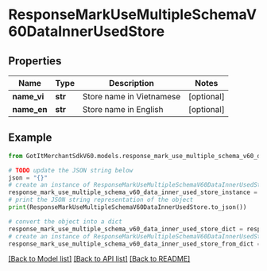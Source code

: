 # ResponseMarkUseMultipleSchemaV60DataInnerUsedStore


## Properties

Name | Type | Description | Notes
------------ | ------------- | ------------- | -------------
**name_vi** | **str** | Store name in Vietnamese | [optional] 
**name_en** | **str** | Store name in English | [optional] 

## Example

```python
from GotItMerchantSdkV60.models.response_mark_use_multiple_schema_v60_data_inner_used_store import ResponseMarkUseMultipleSchemaV60DataInnerUsedStore

# TODO update the JSON string below
json = "{}"
# create an instance of ResponseMarkUseMultipleSchemaV60DataInnerUsedStore from a JSON string
response_mark_use_multiple_schema_v60_data_inner_used_store_instance = ResponseMarkUseMultipleSchemaV60DataInnerUsedStore.from_json(json)
# print the JSON string representation of the object
print(ResponseMarkUseMultipleSchemaV60DataInnerUsedStore.to_json())

# convert the object into a dict
response_mark_use_multiple_schema_v60_data_inner_used_store_dict = response_mark_use_multiple_schema_v60_data_inner_used_store_instance.to_dict()
# create an instance of ResponseMarkUseMultipleSchemaV60DataInnerUsedStore from a dict
response_mark_use_multiple_schema_v60_data_inner_used_store_from_dict = ResponseMarkUseMultipleSchemaV60DataInnerUsedStore.from_dict(response_mark_use_multiple_schema_v60_data_inner_used_store_dict)
```
[[Back to Model list]](../README.md#documentation-for-models) [[Back to API list]](../README.md#documentation-for-api-endpoints) [[Back to README]](../README.md)


